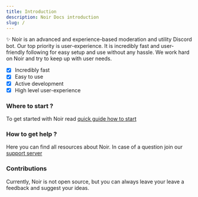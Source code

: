 ```yaml
---
title: Introduction
description: Noir Docs introduction
slug: /
---
```


✨ Noir is an advanced and experience-based moderation and utility Discord bot. Our top priority is user-experience. It is incredibly fast and user-friendly following for easy setup and use without any hassle. We work hard on Noir and try to keep up with user needs.

- [x] Incredibly fast
- [x] Easy to use
- [x] Active development
- [x] High level user-experience

### Where to start ?

To get started with Noir read [quick guide how to start](quick-start)

### How to get help ?

Here you can find all resources about Noir. In case of a question join our [support server](https://discord.gg/n4ywtU3F3p)

### Contributions

Currently, Noir is not open source, but you can always leave your leave a feedback and suggest your ideas.
